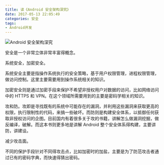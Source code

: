 ```yaml
---
title: 读《Android 安全架构深究》
date: 2017-05-13 22:05:49
categories: 安全
tags:
- Android开发
---
```


<!--more-->

![Android 安全架构深究](https://www.wolfcstech.com/images/56a79bd9Nda5a0bdf.jpg)

安全是一个非常立体非常丰富得概念。

系统安全，加密安全。

系统安全主要是指操作系统执行的安全策略，基于用户权限管理，进程权限管理，做访问控制。这里主要需要用到操作系统相关的知识。

加密安全则是通过加密手段来保护不希望非授权用户对数据的访问，比如网络访问中的 HTTPS 和 VPN。在这个领域所需要用到的主要是密码学相关的知识。

攻和防。攻即是寻找既有的系统中可能存在的漏洞，并利用这些漏洞来获取更高的权限，执行限制性的代码，来搞一些破坏。而防则是构建安全体系，以抵御任何获取非授权访问的企图。目前国内有着很多关于攻的书籍，讲解怎么做漏洞挖掘，做反编译，破解。而这本书则更多地是讲解 Android 整个安全体系得构建，主要讲防，讲建设。

减少攻击面。

不同的保护手段针对不同得攻击点，比如加密时的加盐，主要是为了防范攻击者通过已有的密码字典，而快速得猜出密码。